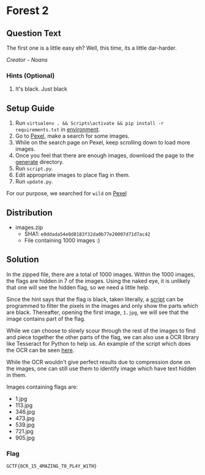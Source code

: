 # Forest 2

## Question Text

The first one is a little easy eh? Well, this time, its a little dar-harder.

*Creator - Noans*

### Hints (Optional)
1. It's black. Just black

## Setup Guide
1. Run `virtualenv . && Scripts\activate && pip install -r requirements.txt` in [environment](generate/environment).
2. Go to [Pexel](https://www.pexel.com), make a search for some images.
3. While on the search page on Pexel, keep scrolling down to load more images.
4. Once you feel that there are enough images, download the page to the [generate](generate) directory.
5. Run `script.py`.
6. Edit appropriate images to place flag in them.
7. Run `update.py`.

For our purpose, we searched for `wild` on [Pexel](https://www.pexel.com)

## Distribution
- images.zip
    - SHA1: `e0ddada54e0d8183f32da0b77e20007d71d7ac42`
    - File containing 1000 images :)

## Solution
In the zipped file, there are a total of 1000 images. Within the 1000 images, the flags are hidden in 7 of the images. Using the naked eye, it is unlikely that one will see the hidden flag, so we need a little help.

Since the hint says that the flag is black, taken literally, a [script](solution/filter.py) can be programmed to filter the pixels in the images and only show the parts which are black. Thereafter, opening the first image, `1.jpg`, we will see that the image contains part of the flag.

While we can choose to slowly scour through the rest of the images to find and piece together the other parts of the flag, we can also use a OCR library like Tesseract for Python to help us.
An example of the script which does the OCR can be seen [here](solution/ocr.py).

While the OCR wouldn't give perfect results due to compression done on the images, one can still use them to identify image which have text hidden in them.

Images containing flags are:
- 1.jpg
- 113.jpg
- 346.jpg
- 473.jpg
- 539.jpg
- 721.jpg
- 905.jpg

### Flag
`GCTF{0CR_15_4MAZING_T0_PL4Y_W1TH}`
